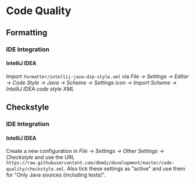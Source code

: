 # Code Quality

## Formatting

### IDE Integration

#### IntelliJ IDEA

Import `formatter/intellij-java-dzp-style.xml` via _File -> Settings -> Editor -> Code Style -> Java -> Scheme -> Settings icon -> Import Scheme -> IntelliJ IDEA code style XML_ 

## Checkstyle

### IDE Integration

#### IntelliJ IDEA

Create a new configuration in _File -> Settings -> Other Settings -> Checkstyle_ and 
use the URL `https://raw.githubusercontent.com/dbmdz/development/master/code-quality/checkstyle.xml`. Also tick these settings as "active" and use them for 
"Only Java sources (including tests)".
